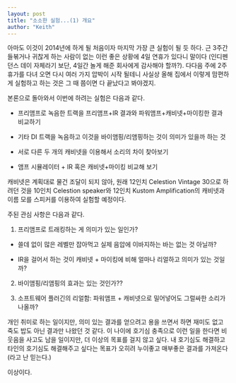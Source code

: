 ```yaml
---
layout: post
title: "소소한 실험...(1) 개요"
author: "Keith"
---
```



아마도 이것이 2014년에 하게 될 처음이자 마지막 가장 큰 실험이 될 듯 하다. 근 3주간 들볶거나 귀찮게 하는 사람이 없는 이런 좋은 상황에 4일 연휴가 있다니 말이다 (인디펜던스 데이 자체라기 보단, 4일간 놀게 해준 회사에게 감사해야 할까?). 다다음 주에 2주 휴가를 다녀 오면 다시 여러 가지 압박이 시작 될테니 사실상 올해 집에서 이렇게 맘편하게 실험하고 하는 것은 그 때 쯤이면 다 끝났다고 봐야겠지. 




본론으로 돌아와서 이번에 하려는 실험은 다음과 같다.




- 프리앰프로 녹음한 트랙을 프리앰프+IR 결과와 파워앰프+캐비넷+마이킹한 결과 비교하기

- 기타 DI 트랙을 녹음하고 이것을 바이앰핑/리앰핑하는 것이 의미가 있을까 하는 것

- 서로 다른 두 개의 캐비넷을 이용해서 소리의 차이 찾아보기

- 앰프 시뮬레이터 + IR 혹은 캐비넷+마이킹 비교해 보기




캐비넷은 계획대로 물건 조달이 되지 않아, 원래 12인치 Celestion Vintage 30으로 하려던 것을 10인치 Celestion speaker와 12인치 Kustom Amplification의 캐비넷과 이름 모를 스피커를 이용하여 실험할 예정이다. 




주된 관심 사항은 다음과 같다.




1) 프리앰프로 트래킹하는 게 의미가 있는 일인가? 

- 쓸데 없이 많은 레벨만 잡아먹고 실제 음압에 이바지하는 바는 없는 것 아닐까?

- IR을 걸어서 하는 것이 캐비넷 + 마이킹에 비해 얼마나 리얼하고 의미가 있는 것일까?




2) 바이앰핑/리앰핑의 효과는 있는 것인가??

3) 소프트웨어 플러긴의 리얼함: 파워앰프 + 캐비넷으로 밀어넣어도 그럴싸한 소리가 나올까?




개인 취미로 하는 일이지만, 의미 있는 결과를 얻으려고 용을 쓰면서 하면 재미도 없고 죽도 밥도 아닌 결과만 나왔던 것 같다. 이 나이에 호기심 충족으로 이런 일을 한다면 비웃음을 사고도 남을 일이지만, 더 이상의 목표를 걸지 않고 싶다. 내 호기심도 해결하고 타인의 호기심도 해결해주고 싶다는 목표가 오히려 누이좋고 매부좋은 결과를 가져온다 (라고 난 믿는다.)




이상이다.






